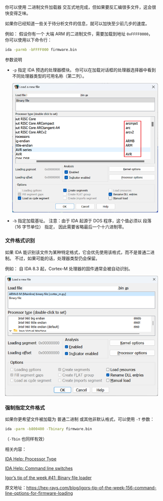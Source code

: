 你可以使用 二进制文件加载器 交互式地完成，但如果要反汇编很多文件，这会很快变得乏味。

如果你已经知道一些关于待分析文件的信息，就可以加快至少前几步的速度。

例如： 假设你有一个 大端 ARM 的二进制文件，需要加载到地址 `0xFFFF0000`， 你可以使用以下命令行：

```bash
ida -parmb -bFFFF000 firmware.bin
```

参数说明

- `-p` 指定 IDA 预选的处理器模块。 你可以在加载对话框的处理器选择器中看到不同处理器类型的可用名称（第二列）。

  ![](assets/2023/09/fw_cmdline1.png)

- `-b` 指定加载基址。 注意：由于 IDA 起源于 DOS 程序，这个值必须以 段落（16 字节单位） 指定， 因此需要省略最后一个十六进制零。

### 文件格式识别

如果 IDA 能识别该文件为某种特定格式，它会优先使用该格式，而不是普通二进制。 不过，如果可能的话，处理器类型仍会保留。

例如： 自 IDA 8.3 起，Cortex-M 处理器的固件通常会被自动识别。

![](assets/2023/09/fw_cmdline2.png)

### 强制指定文件格式

如果你更希望文件被加载为 普通二进制 或其他非默认格式，可以使用 `-T` 参数：

```bash
ida -parm -b800400 -Tbinary firmware.bin
```

（`-Tbin` 也同样有效）

相关内容：

[IDA Help: Processor Type](https://www.hex-rays.com/products/ida/support/idadoc/618.shtml)

[IDA Help: Command line switches](https://www.hex-rays.com/products/ida/support/idadoc/417.shtml)

[Igor’s tip of the week #41: Binary file loader](https://hex-rays.com/blog/igors-tip-of-the-week-41-binary-file-loader/)

原文地址：https://hex-rays.com/blog/igors-tip-of-the-week-156-command-line-options-for-firmware-loading

